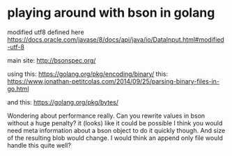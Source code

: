 

# playing around with bson in golang

modified utf8 defined here
https://docs.oracle.com/javase/8/docs/api/java/io/DataInput.html#modified-utf-8

main site: http://bsonspec.org/

using this: https://golang.org/pkg/encoding/binary/
this: https://www.jonathan-petitcolas.com/2014/09/25/parsing-binary-files-in-go.html

and this: https://golang.org/pkg/bytes/

Wondering about performance really.
Can you rewrite values in bson without a huge penalty?
it (looks) like it could be possible
I think you would need meta information about a bson object to do it quickly though.
And size of the resulting blob would change. I would think an append only file would handle this quite well?